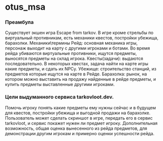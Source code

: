 # otus_msa

### Преамбула
Существует экшен игра Escape from tarkov.
В игре кроме стрельбы по виртуальный противникам, есть механики квестов, постройки убежища, барахолки.
Механики\термины
Рейд: основная механика игры, персонаж выходит на карту с другими игроками и ботами. Во время рейда убиваются виртуальные противники, ищутся предметы, выносятся предметы на склад игрока.
Квесты(задачи): выдаются последовательно. В некоторых квестах, задача найти на карте игры какие предметы, и сдать их NPCу.
Убежище: строительство станций, из предметов которые ищутся на карте в Рейде.
Барахолка: рынок, на котором можно выставить на продажу найденные в рейде предметы, и купить предметы выставленные другими игроками.

### Цели выдуманного сервиса tarkovloot.dev.
Помочь игроку понять какие предметы ему нужны сейчас и в будущем для квестов, постройки убежища и выгодной продажи на барахолке.
Пользователь может сделать скриншот в игре, передать его в сервис tarkovloot, и сервис покажет нужен ли предмет игроку.
Дополнительная возможность, общая оценка вынесенного из рейда предметов, для демонстрации другим игрокам и примерно оценки успешности рейда.

	